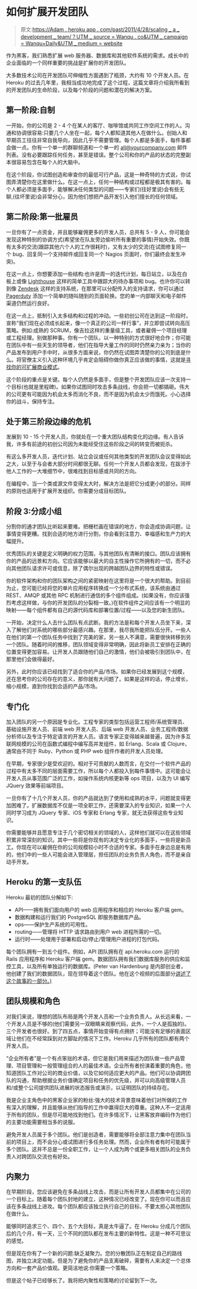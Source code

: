 # 如何扩展开发团队

> 原文:[https://Adam . heroku app . com/past/2011/4/28/scaling _ a _ development _ team/？UTM _ source = Wanqu . co&UTM _ campaign = Wanqu+Daily&UTM _ medium = website](https://adam.herokuapp.com/past/2011/4/28/scaling_a_development_team/?utm_source=wanqu.co&utm_campaign=Wanqu+Daily&utm_medium=website)

作为黑客，我们熟悉扩展 web 服务器、数据库和其他软件系统的需求。成长中的企业面临的一个同样重要的挑战是扩展你的开发团队。

大多数技术公司在开发团队可伸缩性方面遇到了瓶颈，大约有 10 个开发人员。在 Heroku 的过去几年里，我相当成功地完成了这个过程，这篇文章将介绍我所看到的开发团队的生命阶段，以及每个阶段的问题和潜在的解决方案。

## 第一阶段:自制

一开始，你的公司是 2 - 4 个在某人的客厅、咖啡馆或共同工作空间工作的人。沟通和协调很容易:只要几个人坐在一起，每个人都知道其他人在做什么。创始人和早期员工往往非常自我导向，因此几乎不需要管理。每个人都是多面手，每件事都会做一点。你有一个单一的群聊频道和一个单一的 all@yourcompany.com 邮件列表。没有必要跟踪任何任务，甚至是错误。整个公司和你的产品的状态的完整副本很容易包含在每个人的大脑中。

在这个阶段，你试图创造和审查你的最低可行产品，这是一种奇特的方式说，你试图弄清楚你在这里做什么。在这一点上，任何一种结构或过程都是极其有害的。每个人都必须是多面手，能够解决任何类型的问题——专家们(往好里说)会有些无聊,(往坏里说)会非常分心，因为他们想把产品开发引入他们擅长的任何领域。

## 第二阶段:第一批雇员

一旦你有了一点资金，并且能够雇佣更多的开发人员，总共有 5 - 9 人，你可能会发现这种特别的协调方式(希望坐在队友旁边偷听所有重要的事情)开始失效。你既有太多的交流(跟踪其他六个人的工作很耗时)，又有太少的交流(在试图修复同一个 bug、回复同一个支持邮件或回复同一个 Nagios 页面时，你们最终会发生冲突)。

在这一点上，你想要添加一些结构:也许是周一的迭代计划，每日站立，以及在白板上或像 [Lighthouse](http://lighthouseapp.com/) 这样的简单工具中跟踪大的待办事项和 bug。也许你可以转到像 [Zendesk](http://www.zendesk.com/) 这样的支持系统，在那里可以分配传入的支持请求，你可以通过 [Pagerduty](http://www.pagerduty.com/) 添加一个简单的随叫随到的页面轮换。您的单一内部聊天和电子邮件渠道仍然运行良好。

在这一点上，抵制引入太多结构和过程的冲动。一些初创公司在达到这一阶段时，宣称“我们现在必须成长起来，像一个真正的公司一样行事”，并立即尝试转向高压策略。例如:成熟的 SCRUM，像吉拉这样的重量级工具，或者雇佣一个项目经理或工程经理。别做那种事。你有一个团队，以一种特别的方式很好地合作；你可能在团队中有一些天生的领导者，他们在指导大量工作的同时仍然亲力亲为；当你的产品发布到用户手中时，从很多方面来说，你仍然在试图弄清楚你的公司到底是什么。将官僚主义引入这种环境几乎肯定会阻碍你做你真正应该做的事情，这就是[寻找你的可扩展商业模式](http://steveblank.com/2010/04/12/why-startups-are-agile-and-opportunistic-%E2%80%93-pivoting-the-business-model/)。

这个阶段的重点是关键。每个人仍然是多面手，但是整个开发团队应该一次支持一个目标(也就是里程碑)。如果你试图同时攻击多条战线，你会把一切都搞砸。伟大的公司更有可能因为机会太多而消化不良，而不是因为机会太少而饿死。小心选择你的战斗，保持专注。

## 处于第三阶段边缘的危机

发展到 10 - 15 个开发人员，你就处在一个重大团队结构变化的边缘。有人告诉我，许多有前途的初创公司因为未能经受住这些阶段之间的转变而被扼杀。

有这么多开发人员，迭代计划、站立会议或任何其他类型的开发团队会议变得如此之大，以至于与会者大部分时间都很无聊。任何一个开发人员都会发现，在跋涉于他人工作的一大堆细节中，很难找到目标感或共同的方向。

在编程中，当一个类或源文件变得太大时，解决方法是把它分成更小的部分。同样的原则也适用于扩展开发组织。你需要分成目标团队。

## 阶段 3:分成小组

分割你的通才团队比听起来要难。把栅栏画在错误的地方，你会造成协调问题，让事情变得更糟。找到合适的地方进行分割，你会看到注意力、幸福感和生产力的大幅提升。

优秀团队的关键是定义明确的权力范围，与其他团队有清晰的接口。团队应该拥有你的产品的远景和方向。它应该能够以最大的自主性操作它所拥有的一切，而不必向其他团队请求许可或信息，除了偶尔出现的跨越团队边界的特性或错误。

你的软件架构和你的团队架构之间的紧密映射在这里将是一个很大的帮助。到目前为止，您可能已经将您的单片应用程序转换成一个分布式系统，该系统由通过 REST、AMQP 或其他 RPC 机制进行通信的多个组件组成。(如果没有，你应该强烈考虑这样做，与你的开发团队的分裂相一致。)在软件组件之间应该有一个明显的映射——每个组件都有自己的源代码库和部署位置/过程——以及您的新生团队。

一开始，决定什么人去什么团队有点武断。我的方法是和每个开发人员坐下来，深入了解他们对系统的哪些部分最感兴趣。在那里，我尽我所能把队伍分开。一些人在他们的第一个团队任务中找到了完美的家，另一些人不满意，需要很快转移到另一个团队。随着时间的推移，团队领域变得非常明确，因此将新员工安排在正确的位置变得更加容易。让开发人员跟随他们自己的激情，他们会被吸引到团队中，在那里他们会做得最好。

另外，此时你应该已经找到了适合你的产品/市场。如果你已经发展到这个规模，还在思考你的公司存在的意义，那你就有大问题了。如果是这样的话，停止增长，缩小规模，直到你找到合适的产品/市场。

## 专门化

加入团队的另一个原因是专业化。工程专家的类型包括运营工程师/系统管理员、基础设施开发人员、前端 web 开发人员、后端 web 开发人员、业务工程师/数据分析师以及专注于特定语言的开发人员。语言专家正变得越来越普遍，因为许多互联网规模的公司在函数式编程中编写高并发组件，如 Erlang、Scala 或 Clojure，通常由不同于 Ruby、Python 或 PHP web 组件作者的开发人员处理。

在早期，专家很少是受欢迎的。相对于可贡献的人数而言，在交付一个软件产品的过程中有太多不同的层面需要工作，所以每个人都投入到每件事情中。这可能会让开发人员从事范围广泛的工作，如操作系统内核更新等 ops 项目，以及为 UI 编写 JQuery 效果等前端项目。

一旦你有了十几个开发人员，你的产品就达到了使用和成熟的水平，问题就变得更加困难了。扩展数据库不仅是一项全职工作，还需要深入的专业知识，如果一个人同时学习成为 JQuery 专家、iOS 专家和 Erlang 专家，就无法获得这些专业知识。

你需要能够并且愿意专注于几个密切相关的领域的人，这样他们就可以在这些领域积累非常深刻的知识。其中一些将是你现有的决定专业化的多面手，一些将是新员工。你现在可以雇佣在你的公司规模较小时不合适的专家。多面手在身边总是有用的，他们中的一些人可能会进入管理层，担任团队的业务负责人角色，而不是亲自动手开发。

## Heroku 的第一支队伍

Heroku 最初的团队分解如下:

*   API——拥有我们面向用户的 web 应用程序和相应的 Heroku 客户端 gem。
*   数据构建和运行我们的 PostgreSQL 即服务数据库产品。
*   ops——保护生产系统的可用性。
*   routing——管理将 HTTP 请求路由到用户 web 进程所需的一切。
*   运行时——处理用于部署和启动/停止/管理用户进程的打包代码。

每个团队拥有一到五个组件。例如，API 团队拥有在 api.heroku.com 运行的 Rails 应用程序和 Heroku 客户端 gem。数据团队拥有我们数据库服务的供应和监控工具，以及所有单独运行的数据库。(Peter van Hardenburg 是内部创业者，他创建了我们的数据团队，现在领导着这个团队。他在这个视频的后面部分[讲述了这个故事的一部分。)](http://www.youtube.com/watch?v=k-RIMFvVGoc)

## 团队规模和角色

对我们来说，理想的团队布局是两个开发人员和一个业务负责人。从长远来看，一个开发人员是不够的(他们需要另一双眼睛来观察代码，此外，一个人是孤独的)。三个开发者也很好。到了四五点，事情开始变得有点拥挤；可能没有足够的表面区域让他们在不经常踩到对方脚趾的情况下工作。Heroku 几乎所有的团队都有两个开发人员。

“企业所有者”是一个有点笨拙的术语，但它是我们用来描述为团队做一些产品管理、项目管理和一般管理组合的人的最佳术语。企业所有者扮演着重要的角色，他知道团队工作对公司的商业价值，以及它如何适应更大的产品。他们可以协调跨团队的沟通，帮助根据业务价值确定项目和任务的优先级，并可以向高级管理人员和/或整个公司提供团队进展的状态报告或演示，以证明团队的持续存在。

我是企业主角色中的黑客企业家的粉丝:强大的技术背景意味着他们对所做的工作有深入的理解，并且能够从他们指导的工作中赢得巨大的尊重。这种人不一定适用于所有的团队，但是尽可能地找到他们。在许多情况下，让黑客放弃编码作为他们的主要功能需要相当多的说服。

避免开发人员属于多个团队。他们是创造者，需要能够将全部注意力集中在团队当前的项目上，而不会分心或试图进行多任务处理。然而，企业所有者有时可能属于多个团队。这并不总是一份全职工作，让一个人成为两个或更多相关团队的业务负责人对跨团队交流也有好处。

## 内聚力

在早期阶段，您应该避免在多条战线上攻击，而是让所有开发人员都集中在公司的一个目标上。随着每个团队封地的建立，这种情况已经改变了。现在你可以而且应该在多条战线上进攻。每个团队都应该独立执行自己的目标，不要太担心其他团队在做什么。

能够同时追求三个、四个、五个大目标，真是太牛逼了。在 Heroku 分成几个团队后的几个月，有一天，三个不同的团队都在发布主要的新特性。这是一种不可思议的感觉。

但是现在你有了一个新的问题:缺乏凝聚力。您的分散团队正在制定自己的路线图，并独立决定功能。但是为了避免你的产品支离破碎，需要有人来决定一个总体方向和一套产品价值观。更简洁地说:你需要一个策略。

但是这个帖子已经够长了。我将把内聚性和策略的讨论留到下一次。